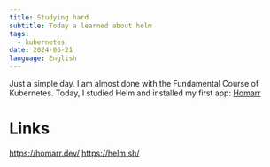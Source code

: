 ```yaml
---
title: Studying hard
subtitle: Today a learned about helm
tags:
  - kubernetes
date: 2024-06-21
language: English
---
```

Just a simple day. I am almost done with the Fundamental Course of Kubernetes. Today, I studied Helm and installed my first app: [Homarr](https://homarr.dev/)
# Links
https://homarr.dev/
https://helm.sh/


